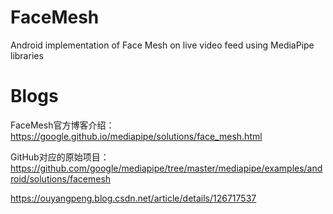 # FaceMesh
Android implementation of Face Mesh on live video feed using MediaPipe libraries

# Blogs
FaceMesh官方博客介绍：https://google.github.io/mediapipe/solutions/face_mesh.html

GitHub对应的原始项目：https://github.com/google/mediapipe/tree/master/mediapipe/examples/android/solutions/facemesh


https://ouyangpeng.blog.csdn.net/article/details/126717537
